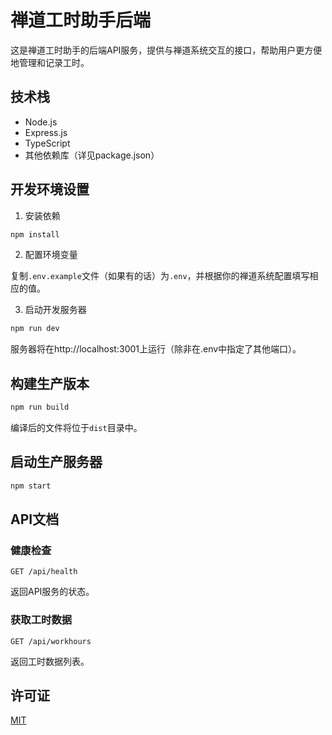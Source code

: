 # 禅道工时助手后端

这是禅道工时助手的后端API服务，提供与禅道系统交互的接口，帮助用户更方便地管理和记录工时。

## 技术栈

- Node.js
- Express.js
- TypeScript
- 其他依赖库（详见package.json）

## 开发环境设置

1. 安装依赖

```bash
npm install
```

2. 配置环境变量

复制`.env.example`文件（如果有的话）为`.env`，并根据你的禅道系统配置填写相应的值。

3. 启动开发服务器

```bash
npm run dev
```

服务器将在http://localhost:3001上运行（除非在.env中指定了其他端口）。

## 构建生产版本

```bash
npm run build
```

编译后的文件将位于`dist`目录中。

## 启动生产服务器

```bash
npm start
```

## API文档

### 健康检查

```
GET /api/health
```

返回API服务的状态。

### 获取工时数据

```
GET /api/workhours
```

返回工时数据列表。

## 许可证

[MIT](LICENSE)

